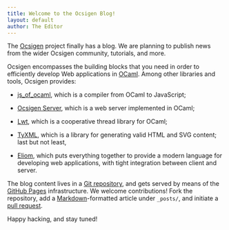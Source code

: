 ```yaml
---
title: Welcome to the Ocsigen Blog!
layout: default
author: The Editor
---
```


The [Ocsigen][ocsigen] project finally has a blog. We are planning to
publish news from the wider Ocsigen community, tutorials, and more.

Ocsigen encompasses the building blocks that you need in order to
efficiently develop Web applications in [OCaml][ocaml].  Among other
libraries and tools, Ocsigen provides:

- [js_of_ocaml][jsoo], which is a compiler from OCaml to JavaScript;

- [Ocsigen Server][os], which is a web server implemented in OCaml;

- [Lwt][lwt], which is a cooperative thread library for OCaml;

- [TyXML][tyxml], which is a library for generating valid HTML and SVG
  content; last but not least,

- [Eliom][eliom], which puts everything together to provide a modern
  language for developing web applications, with tight integration
  between client and server.

The blog content lives in a [Git repository][repo], and gets served by
means of the [GitHub Pages][githubpages] infrastructure. We welcome
contributions! Fork the repository, add a
[Markdown][markdown]-formatted article under `_posts/`, and initiate a
[pull request][githubpr].

Happy hacking, and stay tuned!

[ocsigen]: http://www.ocsigen.org
[ocaml]: http://www.ocaml.org
[os]: http://ocsigen.org/ocsigenserver
[jsoo]: http://ocsigen.org/js_of_ocaml/
[eliom]: http://ocsigen.org/eliom
[tyxml]: http://ocsigen.org/tyxml
[lwt]: http://ocsigen.org/lwt
[githubpages]: https://pages.github.com/
[githubpr]: https://help.github.com/articles/using-pull-requests/
[repo]: https://www.github.com/ocsigen/ocsigen.github.io
[markdown]: https://help.github.com/articles/github-flavored-markdown/
